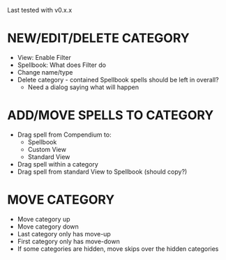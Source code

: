 Last tested with v0.x.x

# NEW/EDIT/DELETE CATEGORY
- View: Enable Filter
- Spellbook: What does Filter do
- Change name/type
- Delete category - contained Spellbook spells should be left in overall?
    - Need a dialog saying what will happen
# ADD/MOVE SPELLS TO CATEGORY
- Drag spell from Compendium to:
    - Spellbook
    - Custom View
    - Standard View
- Drag spell within a category
- Drag spell from standard View to Spellbook (should copy?)


# MOVE CATEGORY
- Move category up
- Move category down
- Last category only has move-up
- First category only has move-down
- If some categories are hidden, move skips over the hidden categories
    
#     